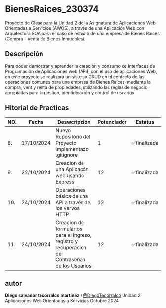 # BienesRaices_230374
Proyecto de Clase para la Unidad 2 de la Asignatura de Aplicaciones Web Orientadas a Servicios (AWOS), a través de una Aplicación Web con Arquitectura SOA para el caso de estudio de una empresa de Bienes Raíces (Compra - Venta de Bienes Inmuebles).
## Descripción

Para poder demostrar y aprender la creación y consumo de Interfaces de Programación de Aplicaciónes web (API), con el uso de aplicaciones Web, en este proyecto se realizará un sistema CRUD en el contecto de las operaciones comunes para una empresa de Bienes Raíces, mediante la compra, vent y renta de propiedades, utilizando las reglas de negocio apropiadas para la gestion, identidicación y control de usuarios 

## Hitorial de Practicas
|NO.|Fecha|Deswcripción|Potenciador|Estatus|
|--|--|--|--|--|
|8.|17/10/2024|Nuevo Repositorio del Proyecto implementado .gitignore|1|✅finalizada|
|9.|22/10/2024|Creacion de una Aplicacón web usando Express|12|✅finalizada|
|10.|24/10/2024|Operaciones básica de una API a través de los vervos HTTP|12|✅finalizada|
|11.|24/10/2024|Creacion de formularios para el ingreso, registro y recuperacion de Contraseñan de los Usuarios|12|✅finalizada|
## autor 
**Diego salvador tecorralco martinez** / [@DiegoTecorralco](https://github.com/DiegoTecorralco)
Unidad 2 
Aplicaciones Web Orientadas a Servicios
Octubre 2024
